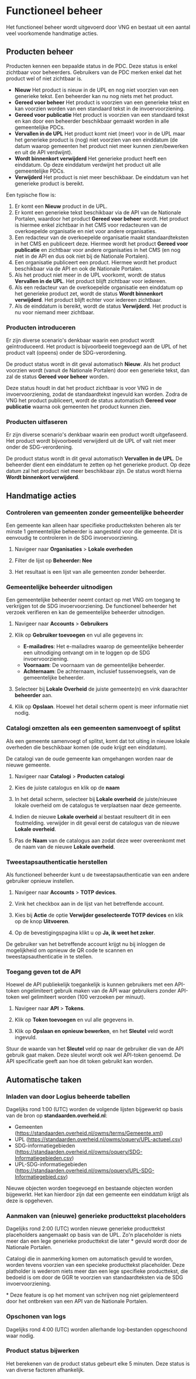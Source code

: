# Functioneel beheer

Het functioneel beheer wordt uitgevoerd door VNG en bestaat uit een aantal veel
voorkomende handmatige acties.

## Producten beheer

Producten kennen een bepaalde status in de PDC. Deze status is enkel zichtbaar
voor beheerders. Gebruikers van de PDC merken enkel dat het product wel of niet
zichtbaar is.

* **Nieuw** Het product is nieuw in de UPL en nog niet voorzien van een 
  generieke tekst. Een beheerder kan nu nog niets met het product.
* **Gereed voor beheer** Het product is voorzien van een generieke tekst en kan
  voorzien worden van een standaard tekst in de invoervoorziening.
* **Gereed voor publicatie** Het product is voorzien van een standaard tekst en
  kan door een beheerder beschikbaar gemaakt worden in alle gemeentelijke PDCs.
* **Vervallen in de UPL** Het product komt niet (meer) voor in de UPL maar het 
  generieke product is (nog) niet voorzien van een einddatum (de datum waarop 
  gemeenten het product niet meer kunnen zien/bewerken en uit de API verdwijnt).
* **Wordt binnenkort verwijderd** Het generieke product heeft een einddatum. Op
  deze einddatum verdwijnt het product uit alle gemeentelijke PDCs.
* **Verwijderd** Het product is niet meer beschikbaar. De einddatum van het
  generieke product is bereikt.

Een typische flow is:

1. Er komt een **Nieuw** product in de UPL.
2. Er komt een generieke tekst beschikbaar via de API van de Nationale Portalen,
   waardoor het product **Gereed voor beheer** wordt. Het product is hiermee 
   enkel zichtbaar in het CMS voor redacteuren van de overkoepelde organisatie 
   en niet voor andere organisaties.
3. Een redacteur van de overkoepelde organisatie maakt standaardteksten in het 
   CMS en publiceert deze. Hiermee wordt het product **Gereed voor publicatie** 
   en zichtbaar voor andere organisaties in het CMS (en nog niet in de API en
   dus ook niet bij de Nationale Portalen).
4. Een organisatie publiceert een product. Hiermee wordt het product beschikbaar 
   via de API en ook de Nationale Portalen.
5. Als het product niet meer in de UPL voorkomt, wordt de status 
   **Vervallen in de UPL**. Het product blijft zichtbaar voor iedereen.
6. Als een redacteur van de overkoepelde organisatie een einddatum op het 
   generieke product zet, wordt de status **Wordt binnenkort verwijderd**. Het
   product blijft echter voor iedereen zichtbaar.
7. Als de einddatum is bereikt, wordt de status **Verwijderd**. Het product is
   nu voor niemand meer zichtbaar.

### Producten introduceren

Er zijn diverse scenario's denkbaar waarin een product wordt geïntroduceerd.
Het product is bijvoorbeeld toegevoegd aan de UPL of het product valt (opeens) 
onder de SDG-verordening.

De product status wordt in dit geval automatisch **Nieuw**. Als het product
voorzien wordt (vanuit de Nationale Portalen) door een generieke tekst, dan
zal de status **Gereed voor beheer** worden.

Deze status houdt in dat het product zichtbaar is voor VNG in de 
invoervoorziening, zodat de standaardtekst ingevuld kan worden. Zodra de VNG 
het product publiceert, wordt de status automatisch **Gereed voor publicatie**
waarna ook gemeenten het product kunnen zien.

### Producten uitfaseren

Er zijn diverse scenario's denkbaar waarin een product wordt uitgefaseerd.
Het product wordt bijvoorbeeld verwijderd uit de UPL of valt niet meer onder de SDG-verordening.

De product status wordt in dit geval automatisch **Vervallen in de UPL**. De
beheerder dient een einddatum te zetten op het generieke product. Op deze datum
zal het product niet meer beschikbaar zijn. De status wordt hierna
**Wordt binnenkort verwijderd**.

## Handmatige acties

### Controleren van gemeenten zonder gemeentelijke beheerder

Een gemeente kan alleen haar specifieke productteksten beheren als ter minste 1
gemeentelijke beheerder is aangesteld voor die gemeente. Dit is eenvoudig te
controleren in de SDG invoervoorziening.

1. Navigeer naar **Organisaties** > **Lokale overheden**

2. Filter de lijst op **Beheerder: Nee**

3. Het resultaat is een lijst van alle gemeenten zonder beheerder.

### Gemeentelijke beheerder uitnodigen

Een gemeentelijke beheerder neemt contact op met VNG om toegang te verkrijgen 
tot de SDG invoervoorziening. De functioneel beheerder het verzoek verifieren 
en kan de gemeentelijke beheerder uitnodigen.

1. Navigeer naar **Accounts** > **Gebruikers** 

2. Klik op **Gebruiker toevoegen** en vul alle gegevens in:

   * **E-mailadres**: Het e-mailadres waarop de gemeentelijke beheerder een 
     uitnodiging ontvangt om in te loggen op de SDG invoervoorziening.
   * **Voornaam**: De voornaam van de gemeentelijke beheerder.
   * **Achternaam**: De achternaam, inclusief tussenvoegsels, van de 
     gemeentelijke beheerder.

3. Selecteer bij **Lokale Overheid** de juiste gemeente(n) en vink daarachter
   **beheerder** aan.

4. Klik op **Opslaan**. Hoewel het detail scherm opent is meer informatie niet
   nodig.

### Catalogi omzetten als een gemeenten samenvoegt of splitst

Als een gemeente samenvoegt of splitst, komt dat tot uiting in nieuwe lokale
overheden die beschikbaar komen (de oude krijgt een einddatum).

De catalogi van de oude gemeente kan omgehangen worden naar de nieuwe gemeente.

1. Navigeer naar **Catalogi** > **Producten catalogi**

2. Kies de juiste catalogus en klik op de **naam**

3. In het detail scherm, selecteer bij **Lokale overheid** de juiste/nieuwe
   lokale overheid om de catalogus te verplaatsen naar deze gemeente.

4. Indien de nieuwe **Lokale overheid** al bestaat resulteert dit in een foutmelding. verwijder in dit geval eerst de catalogus van de nieuwe **Lokale overheid**.

5. Pas de **Naam** van de catalogus aan zodat deze weer overeenkomt met de naam van de nieuwe **Lokale overheid**.

### Tweestapsauthenticatie herstellen

Als functioneel beheerder kunt u de tweestapsauthenticatie van een andere 
gebruiker opnieuw instellen.

1. Navigeer naar **Accounts** > **TOTP devices**.

2. Vink het checkbox aan in de lijst van het betreffende account.

3. Kies bij **Actie** de optie **Verwijder geselecteerde TOTP devices** en 
   klik op de knop **Uitvoeren**.

4. Op de bevestigingspagina klikt u op **Ja, ik weet het zeker**.

De gebruiker van het betreffende account krijgt nu bij inloggen de mogelijkheid
om opnieuw de QR code te scannen en tweestapsauthenticatie in te stellen.

### Toegang geven tot de API

Hoewel de API publiekelijk toegankelijk is kunnen gebruikers met een API-token
ongelimiteert gebruik maken van de API waar gebruikers zonder API-token wel
gelimiteert worden (100 verzoeken per minuut).

1. Navigeer naar **API** > **Tokens**.

2. Klik op **Token toevoegen** en vul alle gegevens in.

3. Klik op **Opslaan en opnieuw bewerken**, en het **Sleutel** veld wordt 
   ingevuld.

Stuur de waarde van het **Sleutel** veld op naar de gebruiker die van de API 
gebruik gaat maken. Deze sleutel wordt ook wel API-token genoemd. De 
API specificatie geeft aan hoe dit token gebruikt kan worden.

## Automatische taken

### Inladen van door Logius beheerde tabellen

Dagelijks rond 1:00 (UTC) worden de volgende lijsten bijgewerkt op basis van
de bron op **standaarden.overheid.nl**:

* Gemeenten (https://standaarden.overheid.nl/owms/terms/Gemeente.xml)
* UPL (https://standaarden.overheid.nl/owms/oquery/UPL-actueel.csv)
* SDG-informatiegebieden (https://standaarden.overheid.nl/owms/oquery/SDG-Informatiegebieden.csv)
* UPL-SDG-informatiegebieden (https://standaarden.overheid.nl/owms/oquery/UPL-SDG-Informatiegebied.csv)

Nieuwe objecten worden toegevoegd en bestaande objecten worden bijgewerkt. Het
kan hierdoor zijn dat een gemeente een einddatum krijgt als deze is opgeheven.

### Aanmaken van (nieuwe) generieke producttekst placeholders

Dagelijks rond 2:00 (UTC) worden nieuwe generieke producttekst placeholders
aangemaakt op basis van de UPL. Zo'n placeholder is niets meer dan een lege
generieke producttekst die later \* gevuld wordt door de Nationale Portalen.

Catalogi die in aanmerking komen om automatisch gevuld te worden, worden tevens
voorzien van een specieke producttekst placeholder. Deze platholder is wederom
niets meer dan een lege specifieke producttekst, die bedoeld is om door de GGR
te voorzien van standaardteksten via de SDG invoervoorziening.

\* Deze feature is op het moment van schrijven nog niet geïplementeerd door het
ontbreken van een API van de Nationale Portalen.

### Opschonen van logs

Dagelijks rond 4:00 (UTC) worden allerhande log-bestanden opgeschoond waar 
nodig.

### Product status bijwerken

Het berekenen van de product status gebeurt elke 5 minuten. Deze status is van
diverse factoren afhankelijk.

